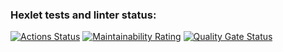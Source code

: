 ### Hexlet tests and linter status:
[![Actions Status](https://github.com/N1kita14/java-project-72/actions/workflows/hexlet-check.yml/badge.svg)](https://github.com/N1kita14/java-project-72/actions)
[![Maintainability Rating](https://sonarcloud.io/api/project_badges/measure?project=N1kita14_java-project-72&metric=sqale_rating)](https://sonarcloud.io/summary/new_code?id=N1kita14_java-project-72)
[![Quality Gate Status](https://sonarcloud.io/api/project_badges/measure?project=N1kita14_java-project-72&metric=alert_status)](https://sonarcloud.io/summary/new_code?id=N1kita14_java-project-72)
